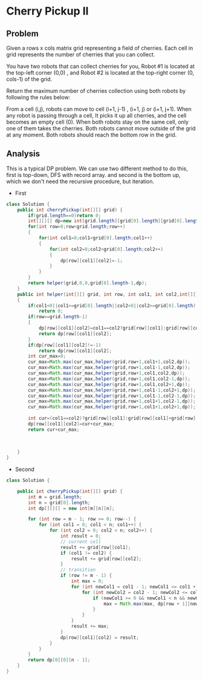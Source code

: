 # Cherry Pickup II
## Problem
Given a rows x cols matrix grid representing a field of cherries. Each cell in grid represents the number of cherries that you can collect.

You have two robots that can collect cherries for you, Robot #1 is located at the top-left corner (0,0) , and Robot #2 is located at the top-right corner (0, cols-1) of the grid.

Return the maximum number of cherries collection using both robots  by following the rules below:

From a cell (i,j), robots can move to cell (i+1, j-1) , (i+1, j) or (i+1, j+1).
When any robot is passing through a cell, It picks it up all cherries, and the cell becomes an empty cell (0).
When both robots stay on the same cell, only one of them takes the cherries.
Both robots cannot move outside of the grid at any moment.
Both robots should reach the bottom row in the grid.
 
## Analysis
This is a typical DP problem. We can use two different method to do this, first is top-down, DFS with record array. and second is the bottom up, which we don't need the recursive procedure, but iteration.

- First
```java
class Solution {
    public int cherryPickup(int[][] grid) {
        if(grid.length==0)return 0;
        int[][][] dp=new int[grid.length][grid[0].length][grid[0].length];
        for(int row=0;row<grid.length;row++)
        {
            for(int col1=0;col1<grid[0].length;col1++)
            {
                for(int col2=0;col2<grid[0].length;col2++)
                {
                    dp[row][col1][col2]=-1;
                }
            }
        }
        return helper(grid,0,0,grid[0].length-1,dp);
    }
    public int helper(int[][] grid, int row, int col1, int col2,int[][][] dp)
    {
        if(col1<0||col1>=grid[0].length||col2<0||col2>=grid[0].length)
            return 0;
        if(row==grid.length-1)
        {
            dp[row][col1][col2]=col1==col2?grid[row][col1]:grid[row][col1]+grid[row][col2];
            return dp[row][col1][col2];
        }
        if(dp[row][col1][col2]!=-1)
            return dp[row][col1][col2];
        int cur_max=0;
        cur_max=Math.max(cur_max,helper(grid,row+1,col1+1,col2,dp));
        cur_max=Math.max(cur_max,helper(grid,row+1,col1-1,col2,dp));
        cur_max=Math.max(cur_max,helper(grid,row+1,col1,col2,dp));
        cur_max=Math.max(cur_max,helper(grid,row+1,col1,col2-1,dp));
        cur_max=Math.max(cur_max,helper(grid,row+1,col1,col2+1,dp));
        cur_max=Math.max(cur_max,helper(grid,row+1,col1-1,col2+1,dp));
        cur_max=Math.max(cur_max,helper(grid,row+1,col1-1,col2-1,dp));
        cur_max=Math.max(cur_max,helper(grid,row+1,col1+1,col2-1,dp));
        cur_max=Math.max(cur_max,helper(grid,row+1,col1+1,col2+1,dp));
        
        int cur=(col1==col2)?grid[row][col1]:grid[row][col1]+grid[row][col2];
        dp[row][col1][col2]=cur+cur_max;
        return cur+cur_max;
        
        
            
    }
}
```

- Second
```java
class Solution {

    public int cherryPickup(int[][] grid) {
        int m = grid.length;
        int n = grid[0].length;
        int dp[][][] = new int[m][n][n];

        for (int row = m - 1; row >= 0; row--) {
            for (int col1 = 0; col1 < n; col1++) {
                for (int col2 = 0; col2 < n; col2++) {
                    int result = 0;
                    // current cell
                    result += grid[row][col1];
                    if (col1 != col2) {
                        result += grid[row][col2];
                    }
                    // transition
                    if (row != m - 1) {
                        int max = 0;
                        for (int newCol1 = col1 - 1; newCol1 <= col1 + 1; newCol1++) {
                            for (int newCol2 = col2 - 1; newCol2 <= col2 + 1; newCol2++) {
                                if (newCol1 >= 0 && newCol1 < n && newCol2 >= 0 && newCol2 < n) {
                                    max = Math.max(max, dp[row + 1][newCol1][newCol2]);
                                }
                            }
                        }
                        result += max;
                    }
                    dp[row][col1][col2] = result;
                }
            }
        }
        return dp[0][0][n - 1];
    }
}
```
